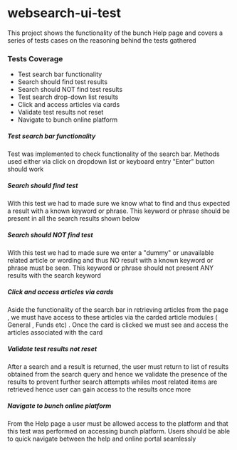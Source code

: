 # websearch-ui-test
This project shows the functionality of the bunch Help page and covers a series of tests cases on the reasoning behind the tests gathered

### Tests Coverage
- Test search bar functionality
- Search should find test results  
- Search should NOT find test results
- Test search drop-down list results 
- Click and access articles via cards 
- Validate test results not reset 
- Navigate to bunch online platform

##### Test search bar functionality
Test was implemented to check functionality of the search bar. Methods used either via click on dropdown list or keyboard entry "Enter" button should work 


##### Search should find test 
With this test we had to made sure we know what to find and thus expected a result with a known keyword or phrase. This keyword or phrase should be present in all the search results shown below 


##### Search should NOT find test 
With this test we had to made sure we enter a "dummy" or unavailable related article or wording and thus NO result with a known keyword or phrase must be seen. This keyword or phrase should not present ANY results with the search keyword


##### Click and access articles via cards
Aside the functionality of the search bar in retrieving articles from the page , we must have access to these articles via the carded article modules ( General , Funds etc) . Once the card is clicked we must see and access the articles associated with the card


##### Validate test results not reset
After a search and a result is returned, the user must return to list of results obtained from the search query and hence we validate the presence of the results to prevent further search attempts whiles most related items are retrieved hence user can gain access to the results once more


##### Navigate to bunch online platform
From the Help page a user must be allowed access to the platform and that this test was performed on accessing bunch platform. Users should be able to quick navigate between the help and online portal seamlessly
